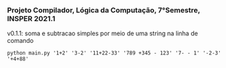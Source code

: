### Projeto Compilador, Lógica da Computação, 7°Semestre, INSPER 2021.1

v0.1.1: soma e subtracao simples por meio de uma string na linha de comando

```python main.py '1+2' '3-2' '11+22-33' '789 +345 - 123' '7- - 1' '-2-3' '+4+88'```